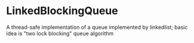 # LinkedBlockingQueue
A thread-safe implementation of a queue implemented by linkedlist; basic idea is "two lock blocking" queue algorithm

